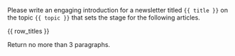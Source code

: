 Please write an engaging introduction for a newsletter titled `{{ title }}` on the topic `{{ topic }}` that sets the stage for the following articles.

{{ row_titles }}

Return no more than 3 paragraphs.
